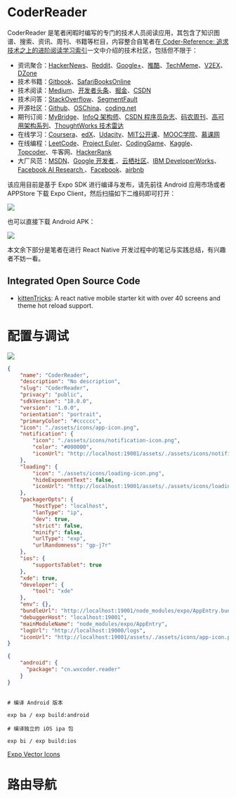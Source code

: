 # CoderReader

CoderReader 是笔者闲暇时编写的专门的技术人员阅读应用，其包含了知识图谱、搜索、资讯、周刊、书籍等栏目，内容整合自笔者在[ Coder-Reference: 追求技术之上的进阶阅读学习索引](https://zhuanlan.zhihu.com/p/25642783)一文中介绍的技术社区，包括但不限于：

- 资讯聚合：[HackerNews](https://news.ycombinator.com/news)、[Reddit](https://www.reddit.com/)、[Google+](plus.google.com)、[推酷](tuicool.com)、[TechMeme](https://www.techmeme.com/)、[V2EX](https://www.v2ex.com/)、[DZone](dzone.com)
- 技术书籍：[Gitbook](https://www.gitbook.com/)、[SafariBooksOnline](https://www.safaribooksonline.com/)
- 技术阅读：[Medium](https://medium.com)、[开发者头条](https://toutiao.io)、[掘金](https://gold.xitu.io/)、[CSDN](http://www.csdn.net/)
- 技术问答：[StackOverflow](https://stackoverflow.com/)、[SegmentFault](https://segmentfault.com/)
- 开源社区：[Github](https://github.com/)、[OSChina](https://git.oschina.net/)、[coding.net](https://coding.net)
- 期刊订阅：[MyBridge](mybridge.co)、[InfoQ 架构师](www.infoq.com/cn)、[CSDN 程序员杂志]()、[码农周刊](http://weekly.manong.io/)、[高可用架构系列](http://www.ituring.com.cn/search?q=%E9%AB%98%E5%8F%AF%E7%94%A8%E6%9E%B6%E6%9E%84&type=)、[ThoughtWorks 技术雷达](https://assets.thoughtworks.com/assets/technology-radar-apr-2016-cn.pdf)
- 在线学习：[Coursera](https://www.coursera.org/)、[edX](https://www.edx.org/)、[Udacity](https://cn.udacity.com/)、[MIT公开课](https://ocw.mit.edu/index.htm)、[MOOC学院](http://mooc.guokr.com/course/)、[慕课网](http://www.imooc.com/)
- 在线编程：[LeetCode](https://leetcode.com/)、[Project Euler](https://projecteuler.net/)、[CodingGame](https://www.codingame.com/start)、[Kaggle](https://www.kaggle.com/)、[Topcoder](https://www.topcoder.com/)、牛客网、[HackerRank](https://www.hackerrank.com/)
- 大厂风范：[MSDN](https://msdn.microsoft.com/zh-cn)、[Google 开发者 ](https://developers.google.cn/)、[云栖社区](https://yq.aliyun.com/)、[IBM DeveloperWorks](http://www.ibm.com/developerworks/)、[Facebook AI Research ](https://research.fb.com/ai-helps-facebooks-internet-drones-find-where-the-people-are/)、[Facebook](https://code.facebook.com/posts/)、[airbnb](http://nerds.airbnb.com/)


该应用目前是基于 Expo SDK 进行编译与发布，请先前往 Android 应用市场或者 APPStore 下载 Expo Client，然后扫描如下二维码即可打开：

![](https://coding.net/u/hoteam/p/Cache/git/raw/master/2017/6/1/wx-coder-expo.png)

也可以直接下载 Android APK：

![](https://coding.net/u/hoteam/p/Cache/git/raw/master/2017/6/1/coder-reader.png)

本文余下部分是笔者在进行 React Native 开发过程中的笔记与实践总结，有兴趣者不妨一看。

## Integrated Open Source Code

- [kittenTricks](https://github.com/akveo/kittenTricks): A react native mobile starter kit with over 40 screens and theme hot reload support.

# 配置与调试

![](https://docs.expo.io/0af875d134c9a8835b71baaa0e1791bc-quality=50&pngCompressionLevel=9&width=1822.png)

```json
{
    "name": "CoderReader",
    "description": "No description",
    "slug": "CoderReader",
    "privacy": "public",
    "sdkVersion": "18.0.0",
    "version": "1.0.0",
    "orientation": "portrait",
    "primaryColor": "#cccccc",
    "icon": "./assets/icons/app-icon.png",
    "notification": {
        "icon": "./assets/icons/notification-icon.png",
        "color": "#000000",
        "iconUrl": "http://localhost:19001/assets/./assets/icons/notification-icon.png"
    },
    "loading": {
        "icon": "./assets/icons/loading-icon.png",
        "hideExponentText": false,
        "iconUrl": "http://localhost:19001/assets/./assets/icons/loading-icon.png"
    },
    "packagerOpts": {
        "hostType": "localhost",
        "lanType": "ip",
        "dev": true,
        "strict": false,
        "minify": false,
        "urlType": "exp",
        "urlRandomness": "gp-j7r"
    },
    "ios": {
        "supportsTablet": true
    },
    "xde": true,
    "developer": {
        "tool": "xde"
    },
    "env": {},
    "bundleUrl": "http://localhost:19001/node_modules/expo/AppEntry.bundle?platform=ios&dev=true&strict=false&minify=false&hot=false&assetPlugin=expo/tools/hashAssetFiles",
    "debuggerHost": "localhost:19001",
    "mainModuleName": "node_modules/expo/AppEntry",
    "logUrl": "http://localhost:19000/logs",
    "iconUrl": "http://localhost:19001/assets/./assets/icons/app-icon.png"
}
```

```json
{
    "android": {
      "package": "cn.wxcoder.reader"
    }
}
```

```shell

# 编译 Android 版本
 
exp ba / exp build:android

# 编译独立的 iOS ipa 包

exp bi / exp build:ios
```

[Expo Vector Icons](https://expo.github.io/vector-icons/)

# 路由导航

